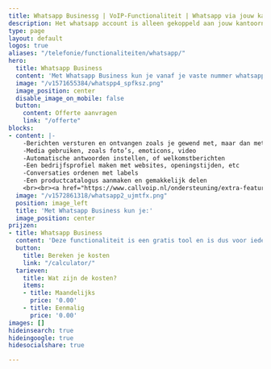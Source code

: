 ```yaml
---
title: Whatsapp Businessg | VoIP-Functionaliteit | Whatsapp via jouw kantoornummer
description: Het whatsapp account is alleen gekoppeld aan jouw kantoornummer i.p.v. mobiel. Ja, dat kan dus met je vaste nummer!
type: page
layout: default
logos: true
aliases: "/telefonie/functionaliteiten/whatsapp/"
hero:
  title: Whatsapp Business
  content: 'Met Whatsapp Business kun je vanaf je vaste nummer whatsapp-berichten sturen en ontvangen. Verder biedt het een uitgebreid bedrijfsprofiel, automatische berichten en de mogelijkheid tot labels toekennen aan een conversatie.'
  image: "/v1571655384/whatspp4_spfksz.png"
  image_position: center
  disable_image_on_mobile: false
  button:
    content: Offerte aanvragen
    link: "/offerte"
blocks:
- content: |-
    -Berichten versturen en ontvangen zoals je gewend met, maar dan met je vaste nummer
    -Media gebruiken, zoals foto’s, emoticons, video
    -Automatische antwoorden instellen, of welkomstberichten
    -Een bedrijfsprofiel maken met websites, openingstijden, etc
    -Conversaties ordenen met labels
    -Een productcatalogus aanmaken en gemakkelijk delen
    <br><br><a href="https://www.callvoip.nl/ondersteuning/extra-features/snelstart-whatsapp-business/" class="button">Hoe werkt het?</a>
  image: "/v1572861318/whatsapp2_ujmtfx.png"
  position: image_left
  title: 'Met Whatsapp Business kun je:'
  image_position: center
prijzen:
- title: Whatsapp Business
  content: 'Deze functionaliteit is een gratis tool en is dus voor iedereen beschikbaar'
  button:
    title: Bereken je kosten
    link: "/calculator/"
  tarieven:
    title: Wat zijn de kosten?
    items:
    - title: Maandelijks
      price: '0.00'
    - title: Eenmalig
      price: '0.00'
images: []
hideinsearch: true
hideingoogle: true
hidesocialshare: true

---
```

